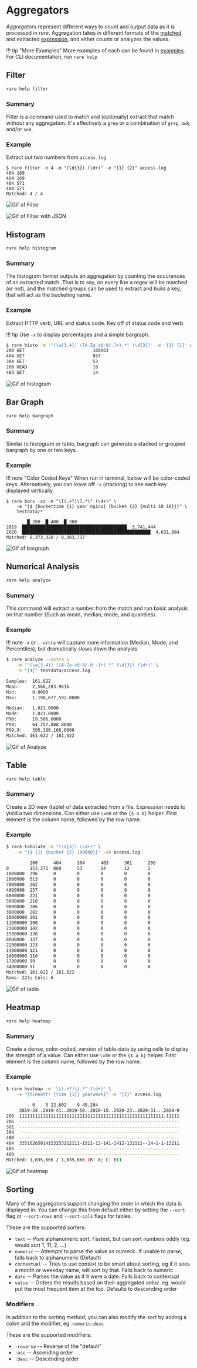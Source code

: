 # Aggregators

*Aggregators* represent different ways to count and output data as it is processed
in *rare*. Aggregation takes in different formats of the [matched](extractor.md)
and extracted [expression](expressions.md), and either counts or analyzes the values.

!!! tip "More Examples"
    More examples of each can be found in [examples](examples.md). For CLI documentation, run `rare help`

## Filter

```sh
rare help filter
```

### Summary

Filter is a command used to match and (optionally) extract that match without
any aggregation. It's effectively a `grep` or a combination of `grep`, `awk`,
and/or `sed`.

### Example

Extract out two numbers from `access.log`

```
$ rare filter -n 4 -m "(\d{3}) (\d+)" -e "{1} {2}" access.log
404 169
404 169
404 571
404 571
Matched: 4 / 4
```

![Gif of Filter](../images/rare-filter.gif)

![Gif of Filter with JSON](../images/rare-json.gif)

## Histogram

```sh
rare help histogram
```

### Summary

The histogram format outputs an aggregation by counting the occurences
of an extracted match.  That is to say, on every line a regex will be
matched (or not), and the matched groups can be used to extract and build
a key, that will act as the bucketing name.

### Example

Extract HTTP verb, URL and status code.  Key off of status code and verb.

!!! tip
    Use `-x` to display percentages and a simple bargraph.

```sh
$ rare histo -m '"(\w{3,4}) ([A-Za-z0-9/.]+).*" (\d{3})' -e '{3} {1}' access.log
200 GET                          160663
404 GET                          857
304 GET                          53
200 HEAD                         18
403 GET                          14
```

![Gif of histogram](../images/rare-histogram.gif)

## Bar Graph

```sh
rare help bargraph
```

### Summary

Similar to histogram or table, bargraph can generate a stacked or grouped
bargraph by one or two keys.

### Example

!!! note "Color Coded Keys"
    When run in terminal, below will be color-coded keys. Alternatively, you can leave
    off `-s` (stacking) to see each key displayed vertically.

```
$ rare bars -sz -m "\[(.+?)\].*\" (\d+)" \
    -e "{$ {buckettime {1} year nginx} {bucket {2} {multi 10 10}}}" \
    testdata/*

        █ 200  █ 400  █ 300
2019  ████████████████████████████████████████  3,741,444
2020  █████████████████████████████████████████████████  4,631,884
Matched: 8,373,328 / 8,383,717
```

![Gif of bargraph](../images/rare-bars.gif)

## Numerical Analysis

```sh
rare help analyze
```

### Summary

This command will extract a number from the match and run basic analysis on that
number (Such as mean, median, mode, and quantiles).

### Example

!!! note
    `-x` or `--extra` will capture more information (Median, Mode, and Percentiles),
    but dramatically slows down the analysis.

```bash
$ rare analyze --extra \
    -m '"(\w{3,4}) ([A-Za-z0-9/.@_-]+).*" (\d{3}) (\d+)' \
    -e "{4}" testdata/access.log

Samples:  161,622
Mean:     2,566,283.9616
Min:      0.0000
Max:      1,198,677,592.0000

Median:   1,021.0000
Mode:     1,021.0000
P90:      19,506.0000
P99:      64,757,808.0000
P99.9:    395,186,166.0000
Matched: 161,622 / 161,622
```

![Gif of Analyze](../images/rare-analyze.gif)

## Table

```sh
rare help table
```

### Summary

Create a 2D view (table) of data extracted from a file. Expression needs to
yield a two dimensions.  Can either use `\x00` or the `{$ a b}` helper.  First
element is the column name, followed by the row name.

### Example

```bash
$ rare tabulate -m "(\d{3}) (\d+)" \
    -e "{$ {1} {bucket {2} 100000}}" -sk access.log

         200      404      304      403      301      206      
0        153,271  860      53       14       12       2                 
1000000  796      0        0        0        0        0                 
2000000  513      0        0        0        0        0                 
7000000  262      0        0        0        0        0                 
4000000  257      0        0        0        0        0                 
6000000  221      0        0        0        0        0                 
5000000  218      0        0        0        0        0                 
9000000  206      0        0        0        0        0                 
3000000  202      0        0        0        0        0                 
10000000 201      0        0        0        0        0                 
11000000 190      0        0        0        0        0                 
21000000 142      0        0        0        0        0                 
15000000 138      0        0        0        0        0                 
8000000  137      0        0        0        0        0                 
22000000 123      0        0        0        0        0                 
14000000 121      0        0        0        0        0                 
16000000 110      0        0        0        0        0                 
17000000 99       0        0        0        0        0                 
34000000 91       0        0        0        0        0                 
Matched: 161,622 / 161,622
Rows: 223; Cols: 6
```

![Gif of table](../images/rare-table.gif)

## Heatmap

```sh
rare help heatmap
```

### Summary

Create a dense, color-coded, version of table-data by using cells to display
the strength of a value. Can either use `\x00` or the `{$ a b}` helper.  First
element is the column name, followed by the row name.

### Example

```bash
$ rare heatmap -m '\[(.+?)\].*" (\d+)' \
    -e "{timeattr {time {1}} yearweek}" -e "{2}" access.log

        - 0    5 22,602    9 45,204
     2019-34..2019-41..2019-50..2020-15..2020-23..2020-31...2020-9
200  1111111111111111111111111111111111111111111111111111111-11111
206  -------------------------------------------------------------
301  -------------------------------------------------------------
304  -------------------------------------------------------------
400  -------------------------------------------------------------
404  33516265914153253212111-1511-13-141-1412-132111--14-1-1-13211
405  -------------------------------------------------------------
408  -------------------------------------------------------------
Matched: 1,035,666 / 1,035,666 (R: 8; C: 61)
```

![Gif of heatmap](../images/heatmap.gif)

## Sorting

Many of the aggregators support changing the order in which the data is displayed in. You
can change this from default either by setting the `--sort` flag or `--sort-rows` and `--sort-cols`
flags for tables.

These are the supported sorters:

* `text` -- Pure alphanumeric sort.  Fastest, but can sort numbers oddly (eg. would sort 1, 11, 2, ...)
* `numeric` -- Attempts to parse the value as numeric.  If unable to parse, falls back to alphanumeric (Default)
* `contextual` -- Tries to use context to be smart about sorting, eg if it sees a month or weekday name, will sort by that. Falls back to numeric
* `date` -- Parses the value as if it were a date. Falls back to contextual
* `value` -- Orders the results based on their aggregated *value*. eg. would put the most frequent item at the top. Defaults to descending order

### Modifiers

In addition to the sorting method, you can also modify the sort by adding a colon and the modifier, eg: `numeric:desc`

These are the supported modifiers:

* `:reverse` -- Reverse of the "default"
* `:asc` -- Ascending order
* `:desc` -- Descending order
